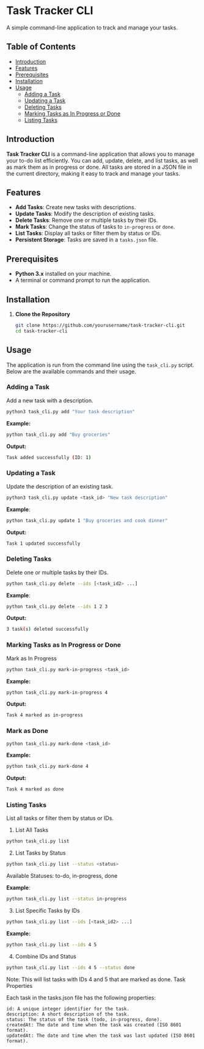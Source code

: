 # Task Tracker CLI

A simple command-line application to track and manage your tasks.

## Table of Contents

- [Introduction](#introduction)
- [Features](#features)
- [Prerequisites](#prerequisites)
- [Installation](#installation)
- [Usage](#usage)
  - [Adding a Task](#adding-a-task)
  - [Updating a Task](#updating-a-task)
  - [Deleting Tasks](#deleting-tasks)
  - [Marking Tasks as In Progress or Done](#marking-tasks-as-in-progress-or-done)
  - [Listing Tasks](#listing-tasks)


## Introduction

**Task Tracker CLI** is a command-line application that allows you to manage your to-do list efficiently. You can add, update, delete, and list tasks, as well as mark them as in progress or done. All tasks are stored in a JSON file in the current directory, making it easy to track and manage your tasks.

## Features

- **Add Tasks**: Create new tasks with descriptions.
- **Update Tasks**: Modify the description of existing tasks.
- **Delete Tasks**: Remove one or multiple tasks by their IDs.
- **Mark Tasks**: Change the status of tasks to `in-progress` or `done`.
- **List Tasks**: Display all tasks or filter them by status or IDs.
- **Persistent Storage**: Tasks are saved in a `tasks.json` file.

## Prerequisites

- **Python 3.x** installed on your machine.
- A terminal or command prompt to run the application.

## Installation

1. **Clone the Repository**

   ```bash
   git clone https://github.com/yourusername/task-tracker-cli.git
   cd task-tracker-cli
    ```
   
## Usage

The application is run from the command line using the `task_cli.py` script. Below are the available commands and their usage.

### Adding a Task

Add a new task with a description.
```bash
python3 task_cli.py add "Your task description"
```

**Example:**
```bash
python task_cli.py add "Buy groceries"
```

**Output:**
```bash
Task added successfully (ID: 1)
```

### Updating a Task

Update the description of an existing task.
```bash
python3 task_cli.py update <task_id> "New task description"

```
**Example**:
```bash
python task_cli.py update 1 "Buy groceries and cook dinner"
```

**Output:**
```bash
Task 1 updated successfully
```

### Deleting Tasks

Delete one or multiple tasks by their IDs.
```bash
python task_cli.py delete --ids [<task_id2> ...]
```
**Example**:
```bash
python task_cli.py delete --ids 1 2 3
```
**Output:**
```bash
3 task(s) deleted successfully
```

### Marking Tasks as In Progress or Done
Mark as In Progress
```bash
python task_cli.py mark-in-progress <task_id>
```

**Example:**
```bash
python task_cli.py mark-in-progress 4
```

**Output:**
```bash
Task 4 marked as in-progress
```

### Mark as Done
```bash
python task_cli.py mark-done <task_id>
```

**Example:**
```bash
python task_cli.py mark-done 4
```

**Output:**
```bash
Task 4 marked as done
```

### Listing Tasks

List all tasks or filter them by status or IDs.
1. List All Tasks
```bash
python task_cli.py list
```

2. List Tasks by Status
```bash
python task_cli.py list --status <status>
```
Available Statuses: to-do, in-progress, done

**Example**:
```bash
python task_cli.py list --status in-progress
```

3. List Specific Tasks by IDs
```bash
python task_cli.py list --ids [<task_id2> ...]
```

**Example:**
```bash
python task_cli.py list --ids 4 5
```

4. Combine IDs and Status
```bash
python task_cli.py list --ids 4 5 --status done
```

Note: This will list tasks with IDs 4 and 5 that are marked as done.
Task Properties

Each task in the tasks.json file has the following properties:

    id: A unique integer identifier for the task.
    description: A short description of the task.
    status: The status of the task (todo, in-progress, done).
    createdAt: The date and time when the task was created (ISO 8601 format).
    updatedAt: The date and time when the task was last updated (ISO 8601 format).